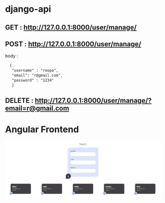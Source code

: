 # django-api
## GET : http://127.0.0.1:8000/user/manage/
## POST : http://127.0.0.1:8000/user/manage/
body :

      {
       "username" : "roopa",
       "email": "r@gmail.com",
       "password" : "1234"
       }

 
 ## DELETE : http://127.0.0.1:8000/user/manage/?email=r@gmail.com


 # Angular Frontend
 ![UI Screenshot](https://github.com/Prasadpoojary/django-api/blob/master/testui/src/assets/Angular.png)

 
